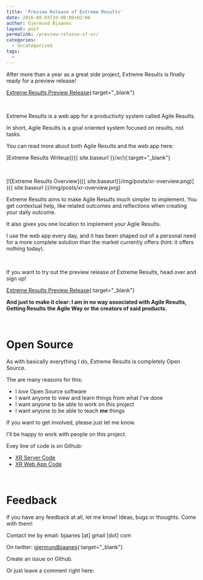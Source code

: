 ```yaml
---
title: 'Preview Release of Extreme Results'
date: 2016-08-03T19:00:00+02:00
author: Gjermund Bjaanes
layout: post
permalink: /preview-release-of-xr/
categories:
  - Uncategorized
tags:
  -
---
```


After more than a year as a great side project, Extreme Results is finally ready for a preview release!

<!--more-->

[Extreme Results Preview Release](https://xr.gjermundbjaanes.com){:target="_blank"}

&nbsp;

Extreme Results is a web app for a productivity system called Agile Results.

In short, Agile Results is a goal oriented system focused on results, not tasks.

You can read more about both Agile Results and the web app here:

[Extreme Results Writeup]({{ site.baseurl }}/xr/){:target="_blank"}

&nbsp;

[![Extreme Results Overview]({{ site.baseurl}}/img/posts/xr-overview.png)]({{ site.baseurl }}/img/posts/xr-overview.png)

Extreme Results aims to make Agile Results much simpler to implement. 
You get contextual help, like related outcomes and reflections when creating your daily outcome.

It also gives you one location to implement your Agile Results.

I use the web app every day, and it has been shaped out of a personal need for a 
more complete solution than the market currently offers (hint: it offers nothing today).
 
&nbsp;

If you want to try out the preview release of Extreme Results, head over and sign up!

[Extreme Results Preview Release](https://xr.gjermundbjaanes.com){:target="_blank"}

__And just to make it clear: I am in no way associated with Agile Results, Getting Results the Agile Way or the
creators of said products.__

&nbsp;

# Open Source

As with basically everything I do, Extreme Results is completely Open Source.

The are many reasons for this:

* I *love* Open Source software
* I want anyone to view and learn things from what I've done
* I want anyone to be able to work on this project
* I want anyone to be able to teach __me__ things
 
If you want to get involved, please just let me know.
 
I'll be happy to work with people on this project.

Evey line of code is on Github:

* [XR Server Code](https://github.com/bjaanes/ExtremeResults-Server)
* [XR Web App Code](https://github.com/bjaanes/ExtremeResults-WebApp)

&nbsp;

# Feedback

If you have any feedback at all, let me know! 
Ideas, bugs or thoughts. Come with them!

Contact me by email: bjaanes [at] gmail [dot] com

On twitter: [gjermundbjaanes](https://twitter.com/gjermundbjaanes){:target="_blank"}

Create an issue on Github.

Or just leave a comment right here:
